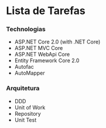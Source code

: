 # Lista de Tarefas

### Technologias

- ASP.NET Core 2.0 (with .NET Core)
- ASP.NET MVC Core
- ASP.NET WebApi Core
- Entity Framework Core 2.0
- Autofac
- AutoMapper

### Arquitetura

- DDD
- Unit of Work
- Repository
- Unit Test
